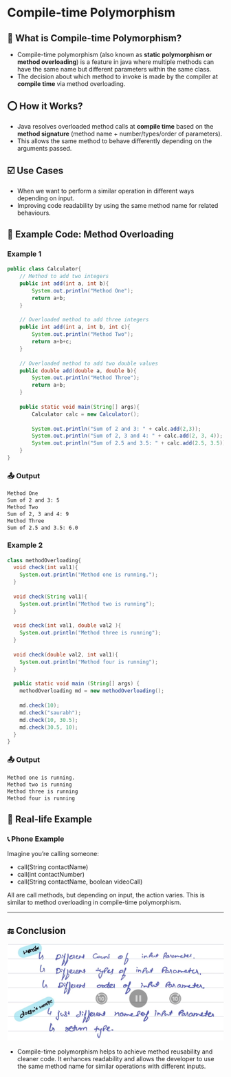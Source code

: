 # Compile-time Polymorphism 

## 📌 What is Compile-time Polymorphism?

- Compile-time polymorphism (also known as **static polymorphism or method overloading**) is a feature in java where multiple methods can have the same name but different parameters within the same class.
- The decision about which method to invoke is made by the compiler at **compile time** via method overloading.

## ⭕ How it Works?

- Java resolves overloaded method calls at **compile time** based on the **method signature** (method name  + number/types/order of parameters).
- This allows the same method to behave differently depending on the arguments passed. 

## ☑️ Use Cases
- When we want to perform a similar operation in different ways depending on input. 
- Improving code readability by using the same method name for related behaviours. 

## 🧪 Example Code: Method Overloading 

### Example 1 
```java
public class Calculator{
    // Method to add two integers
    public int add(int a, int b){
        System.out.println("Method One");
        return a+b;
    }

    // Overloaded method to add three integers 
    public int add(int a, int b, int c){
        System.out.println("Method Two");
        return a+b+c;
    }

    // Overloaded method to add two double values
    public double add(double a, double b){
        System.out.println("Method Three");
        return a+b;
    }
    
    public static void main(String[] args){
        Calculator calc = new Calculator();

        System.out.println("Sum of 2 and 3: " + calc.add(2,3));
        System.out.println("Sum of 2, 3 and 4: " + calc.add(2, 3, 4));
        System.out.println("Sum of 2.5 and 3.5: " + calc.add(2.5, 3.5));
    }
}
```

### 📤 Output 

```
Method One
Sum of 2 and 3: 5
Method Two
Sum of 2, 3 and 4: 9
Method Three
Sum of 2.5 and 3.5: 6.0
```

### Example 2 

```java
class methodOverloading{
  void check(int val1){
    System.out.println("Method one is running.");
  }
  
  void check(String val1){
    System.out.println("Method two is running");
  }
  
  void check(int val1, double val2 ){
    System.out.println("Method three is running");
  }
  
  void check(double val2, int val1){
    System.out.println("Method four is running");
  }
  
  public static void main (String[] args) {
    methodOverloading md = new methodOverloading();
    
    md.check(10);
    md.check("saurabh");
    md.check(10, 30.5);
    md.check(30.5, 10);
  }
}
```

### 📤 Output
```
Method one is running.
Method two is running
Method three is running
Method four is running
```

## 🏡 Real-life Example 

### 📞 Phone Example
Imagine you’re calling someone:

- call(String contactName)
- call(int contactNumber)
- call(String contactName, boolean videoCall)

All are call methods, but depending on input, the action varies. This is similar to method overloading in compile-time polymorphism.

--- 

## 🔚 Conclusion

![compile-time polymorphism](../images/compile-time_polymorphism.png)

- Compile-time polymorphism helps to achieve method reusability and cleaner code. It enhances readability and allows the developer to use the same method name for similar operations with different inputs.